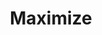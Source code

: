 ---
title: Maximize
tags:
icon: maximize
svg: '<svg xmlns="http://www.w3.org/2000/svg" width="24" height="24" fill="none" viewBox="0 0 24 24" stroke-width="1.5" stroke-linecap="round" stroke-linejoin="round" stroke="currentColor"><path d="M3.01 10.25c.04-2.79.247-4.371 1.308-5.432C5.379 3.758 6.96 3.55 9.75 3.51M3.01 14.76c.04 2.79.247 4.37 1.308 5.432C5.379 21.252 6.96 21.46 9.75 21.5M21 10.25c-.04-2.79-.247-4.371-1.308-5.432-1.061-1.06-2.643-1.268-5.432-1.308M21 14.76c-.04 2.79-.247 4.37-1.308 5.432-1.061 1.06-2.643 1.268-5.432 1.308"/></svg>'
---